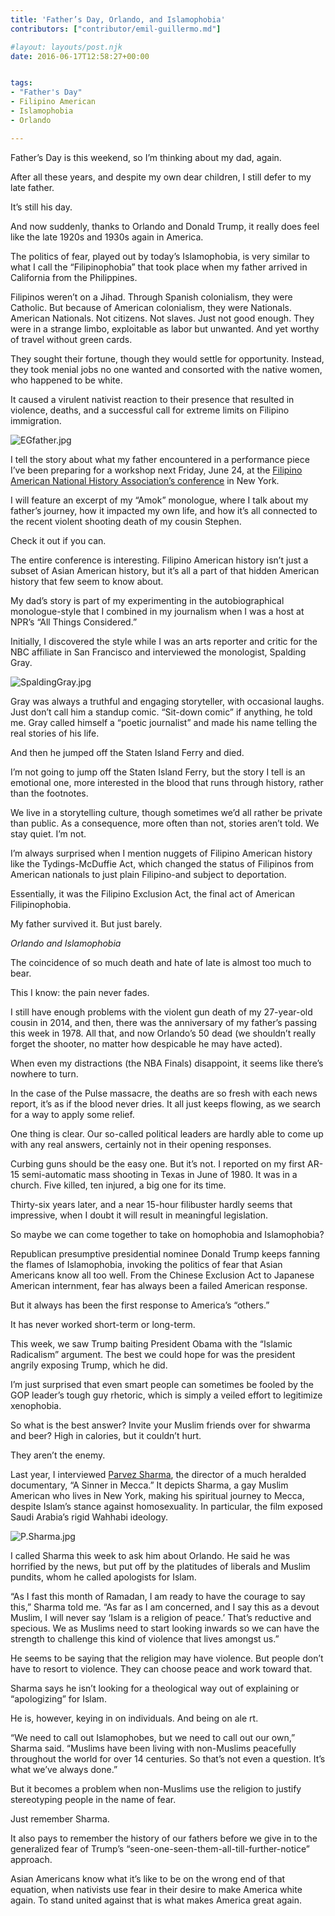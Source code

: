 ```yaml
---
title: 'Father’s Day, Orlando, and Islamophobia'
contributors: ["contributor/emil-guillermo.md"]

#layout: layouts/post.njk
date: 2016-06-17T12:58:27+00:00


tags:
- "Father's Day"
- Filipino American
- Islamophobia
- Orlando

---
```


Father’s Day is this weekend, so I’m thinking about my dad, again.

After all these years, and despite my own dear children, I still defer to my late father.

It’s still his day.

And now suddenly, thanks to Orlando and Donald Trump, it really does feel like the late 1920s and 1930s again in America.

The politics of fear, played out by today’s Islamophobia, is very similar to what I call the “Filipinophobia” that took place when my father arrived in California from the Philippines.

Filipinos weren’t on a Jihad. Through Spanish colonialism, they were Catholic. But because of American colonialism, they were Nationals. American Nationals. Not citizens. Not slaves. Just not good enough. They were in a strange limbo, exploitable as labor but unwanted. And yet worthy of travel without green cards.

They sought their fortune, though they would settle for opportunity. Instead, they took menial jobs no one wanted and consorted with the native women, who happened to be white.

It caused a virulent nativist reaction to their presence that resulted in violence, deaths, and a successful call for extreme limits on Filipino immigration.

![EGfather.jpg](/uploads/EGfather.jpg)

I tell the story about what my father encountered in a performance piece I’ve been preparing for a workshop next Friday, June 24, at the [Filipino American National History Association’s conference](https://fanhsmetrony.wordpress.com/conference-2016/) in New York.

I will feature an excerpt of my “Amok” monologue, where I talk about my father’s journey, how it impacted my own life, and how it’s all connected to the recent violent shooting death of my cousin Stephen.

Check it out if you can.

The entire conference is interesting. Filipino American history isn’t just a subset of Asian American history, but it’s all a part of that hidden American history that few seem to know about.

My dad’s story is part of my experimenting in the autobiographical monologue-style that I combined in my journalism when I was a host at NPR’s “All Things Considered.”

Initially, I discovered the style while I was an arts reporter and critic for the NBC affiliate in San Francisco and interviewed the monologist, Spalding Gray.

![SpaldingGray.jpg](/uploads/SpaldingGray.jpg)

Gray was always a truthful and engaging storyteller, with occasional laughs. Just don’t call him a standup comic. “Sit-down comic” if anything, he told me. Gray called himself a “poetic journalist” and made his name telling the real stories of his life.

And then he jumped off the Staten Island Ferry and died.

I’m not going to jump off the Staten Island Ferry, but the story I tell is an emotional one, more interested in the blood that runs through history, rather than the footnotes.

We live in a storytelling culture, though sometimes we’d all rather be private than public. As a consequence, more often than not, stories aren’t told. We stay quiet. I’m not.

I’m always surprised when I mention nuggets of Filipino American history like the Tydings-McDuffie Act, which changed the status of Filipinos from American nationals to just plain Filipino-and subject to deportation.

Essentially, it was the Filipino Exclusion Act, the final act of American Filipinophobia.

My father survived it. But just barely.

_Orlando and Islamophobia_

The coincidence of so much death and hate of late is almost too much to bear.

This I know: the pain never fades.

I still have enough problems with the violent gun death of my 27-year-old cousin in 2014, and then, there was the anniversary of my father’s passing this week in 1978. All that, and now Orlando’s 50 dead (we shouldn’t really forget the shooter, no matter how despicable he may have acted).

When even my distractions (the NBA Finals) disappoint, it seems like there’s nowhere to turn.

In the case of the Pulse massacre, the deaths are so fresh with each news report, it’s as if the blood never dries. It all just keeps flowing, as we search for a way to apply some relief.

One thing is clear. Our so-called political leaders are hardly able to come up with any real answers, certainly not in their opening responses.

Curbing guns should be the easy one. But it’s not. I reported on my first AR-15 semi-automatic mass shooting in Texas in June of 1980. It was in a church. Five killed, ten injured, a big one for its time.

Thirty-six years later, and a near 15-hour filibuster hardly seems that impressive, when I doubt it will result in meaningful legislation.

So maybe we can come together to take on homophobia and Islamophobia?

Republican presumptive presidential nominee Donald Trump keeps fanning the flames of Islamophobia, invoking the politics of fear that Asian Americans know all too well. From the Chinese Exclusion Act to Japanese American internment, fear has always been a failed American response.

But it always has been the first response to America’s “others.”

It has never worked short-term or long-term.

This week, we saw Trump baiting President Obama with the “Islamic Radicalism” argument. The best we could hope for was the president angrily exposing Trump, which he did.

I’m just surprised that even smart people can sometimes be fooled by the GOP leader’s tough guy rhetoric, which is simply a veiled effort to legitimize xenophobia.

So what is the best answer? Invite your Muslim friends over for shwarma and beer? High in calories, but it couldn’t hurt.

They aren’t the enemy.

Last year, I interviewed [Parvez Sharma](https://www.nbcnews.com/news/asian-america/secret-hajj-gay-muslim-documents-his-pilgrimage-mecca-n362221), the director of a much heralded documentary, “A Sinner in Mecca.” It depicts Sharma, a gay Muslim American who lives in New York, making his spiritual journey to Mecca, despite Islam’s stance against homosexuality. In particular, the film exposed Saudi Arabia’s rigid Wahhabi ideology.

![P.Sharma.jpg](/uploads/P.Sharma.jpg)

I called Sharma this week to ask him about Orlando. He said he was horrified by the news, but put off by the platitudes of liberals and Muslim pundits, whom he called apologists for Islam.

“As I fast this month of Ramadan, I am ready to have the courage to say this,” Sharma told me. “As far as I am concerned, and I say this as a devout Muslim, I will never say ‘Islam is a religion of peace.’ That’s reductive and specious. We as Muslims need to start looking inwards so we can have the strength to challenge this kind of violence that lives amongst us.”

He seems to be saying that the religion may have violence. But people don’t have to resort to violence. They can choose peace and work toward that.

Sharma says he isn’t looking for a theological way out of explaining or “apologizing” for Islam.

He is, however, keying in on individuals. And being on ale rt.

“We need to call out Islamophobes, but we need to call out our own,” Sharma said. “Muslims have been living with non-Muslims peacefully throughout the world for over 14 centuries. So that’s not even a question. It’s what we’ve always done.”

But it becomes a problem when non-Muslims use the religion to justify stereotyping people in the name of fear.

Just remember Sharma.

It also pays to remember the history of our fathers before we give in to the generalized fear of Trump’s “seen-one-seen-them-all-till-further-notice” approach.

Asian Americans know what it’s like to be on the wrong end of that equation, when nativists use fear in their desire to make America white again. To stand united against that is what makes America great again.
